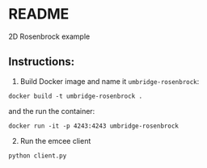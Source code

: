 # README
2D Rosenbrock example

## Instructions:
1. Build Docker image and name it `umbridge-rosenbrock`:
```
docker build -t umbridge-rosenbrock .
```
and the run the container:
```
docker run -it -p 4243:4243 umbridge-rosenbrock
```

2. Run the emcee client
```
python client.py
```
